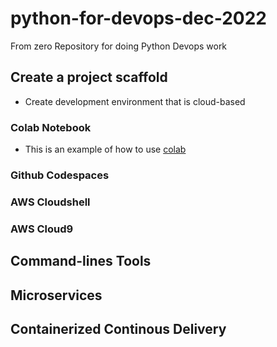 # python-for-devops-dec-2022
From zero Repository for doing Python Devops work

## Create a project scaffold

* Create development environment that is cloud-based

### Colab Notebook
* This is an example of how to use [colab](https://github.com/yardenivry/python-for-devops-dec-2022/blob/main/getting_started_python.ipynb)
### Github Codespaces
### AWS Cloudshell
### AWS Cloud9

## Command-lines Tools

## Microservices

## Containerized Continous Delivery
